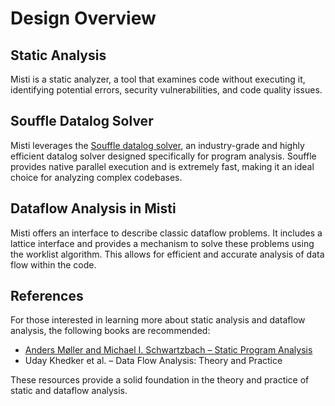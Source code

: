 # Design Overview

## Static Analysis

Misti is a static analyzer, a tool that examines code without executing it, identifying potential errors, security vulnerabilities, and code quality issues.

## Souffle Datalog Solver

Misti leverages the [Souffle datalog solver](https://souffle-lang.github.io), an industry-grade and highly efficient datalog solver designed specifically for program analysis. Souffle provides native parallel execution and is extremely fast, making it an ideal choice for analyzing complex codebases.

## Dataflow Analysis in Misti

Misti offers an interface to describe classic dataflow problems. It includes a lattice interface and provides a mechanism to solve these problems using the worklist algorithm. This allows for efficient and accurate analysis of data flow within the code.

## References

For those interested in learning more about static analysis and dataflow analysis, the following books are recommended:

- [Anders Møller and Michael I. Schwartzbach – Static Program Analysis](https://cs.au.dk/~amoeller/spa/spa.pdf)
- Uday Khedker et al. – Data Flow Analysis: Theory and Practice

These resources provide a solid foundation in the theory and practice of static and dataflow analysis.

